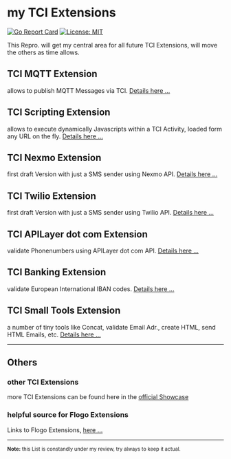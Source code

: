# my TCI Extensions
[![Go Report Card](https://goreportcard.com/badge/github.com/JGrotex/tci-extensions)](https://goreportcard.com/report/github.com/JGrotex/tci-extensions) [![License: MIT](https://img.shields.io/badge/License-MIT-yellow.svg)](https://opensource.org/licenses/MIT)

This Repro. will get my central area for all future TCI Extensions, will move the others as time allows.

## TCI MQTT Extension
allows to publish MQTT Messages via TCI.
[Details here ...](extensions/MQTT/readme.md)

## TCI Scripting Extension
allows to execute dynamically Javascripts within a TCI Activity, loaded form any URL on the fly.
[Details here ...](extensions/Scripting/readme.md)

## TCI Nexmo Extension
first draft Version with just a SMS sender using Nexmo API.
[Details here ...](extensions/Nexmo/readme.md)

## TCI Twilio Extension
first draft Version with just a SMS sender using Twilio API.
[Details here ...](https://github.com/JGrotex/tci-wi-twilio-extension)

## TCI APILayer dot com Extension
validate Phonenumbers using APILayer dot com API.
[Details here ...](https://github.com/JGrotex/tci-wi-apilayer-extension)

## TCI Banking Extension
validate European International IBAN codes.
[Details here ...](https://github.com/JGrotex/tci-wi-banking-extension)

## TCI Small Tools Extension
a number of tiny tools like Concat, validate Email Adr., create HTML, send HTML Emails, etc.
[Details here ...](https://github.com/JGrotex/tci-wi-smalltools-extension)

<hr>

## Others

### other TCI Extensions
more TCI Extensions can be found here in the [official Showcase](https://tibcosoftware.github.io/tci-awesome/)

### helpful source for Flogo Extensions
Links to Flogo Extensions, [here ...](flogokowhow.md)

<hr>
<sub><b>Note:</b> this List is constandly under my review, try always to keep it actual.</sub>
